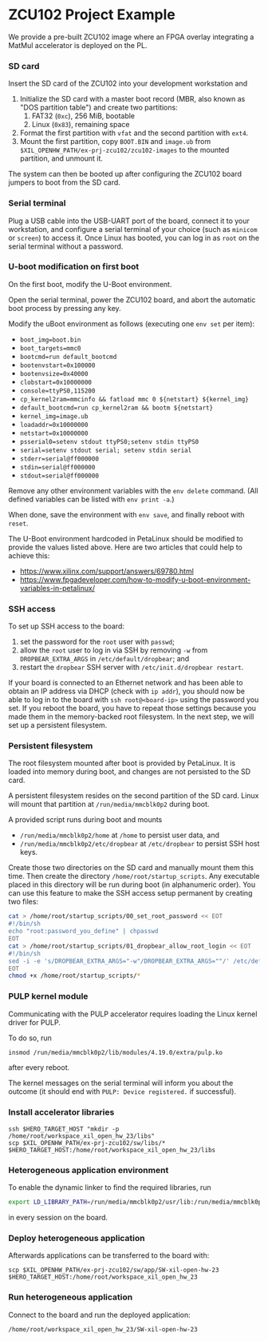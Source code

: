 

# ZCU102 Project Example
We provide a pre-built ZCU102 image where an FPGA overlay integrating a MatMul accelerator is deployed on the PL.

### SD card
Insert the SD card of the ZCU102 into your development workstation and

1. Initialize the SD card with a master boot record (MBR, also known as "DOS partition table") and create two partitions:
   1. FAT32 (`0xc`), 256 MiB, bootable
   2. Linux (`0x83`), remaining space
2. Format the first partition with `vfat` and the second partition with `ext4`.
3. Mount the first partition, copy `BOOT.BIN` and `image.ub` from `$XIL_OPENHW_PATH/ex-prj-zcu102/zcu102-images` to the mounted partition, and unmount it.

The system can then be booted up after configuring the ZCU102 board jumpers to boot from the SD card. 

### Serial terminal
Plug a USB cable into the USB-UART port of the board, connect it to your workstation, and configure a serial terminal of your choice (such as `minicom` or `screen`) to access it.  Once Linux has booted, you can log in as `root` on the serial terminal without a password.

### U-boot modification on first boot
On the first boot, modify the U-Boot environment.
 
Open the serial terminal, power the ZCU102 board, and abort the automatic boot
process by pressing any key.  

Modify the uBoot environment as follows (executing one `env set` per item):
- `boot_img=boot.bin`
- `boot_targets=mmc0`
- `bootcmd=run default_bootcmd`
- `bootenvstart=0x100000`
- `bootenvsize=0x40000`
- `clobstart=0x10000000`
- `console=ttyPS0,115200`
- `cp_kernel2ram=mmcinfo && fatload mmc 0 ${netstart} ${kernel_img}`
- `default_bootcmd=run cp_kernel2ram && bootm ${netstart}`
- `kernel_img=image.ub`
- `loadaddr=0x10000000`
- `netstart=0x10000000`
- `psserial0=setenv stdout ttyPS0;setenv stdin ttyPS0`
- `serial=setenv stdout serial; setenv stdin serial`
- `stderr=serial@ff000000`
- `stdin=serial@ff000000`
- `stdout=serial@ff000000`

Remove any other environment variables with the `env delete` command. (All defined variables can be listed with `env print -a`.)

When done, save the environment with `env save`, and finally reboot with `reset`.

The U-Boot environment hardcoded in PetaLinux should be modified to provide the values listed above.  Here are two articles that could help to achieve this:
- https://www.xilinx.com/support/answers/69780.html
- https://www.fpgadeveloper.com/how-to-modify-u-boot-environment-variables-in-petalinux/

### SSH access
To set up SSH access to the board:
1. set the password for the `root` user with `passwd`;
2. allow the `root` user to log in via SSH by removing `-w` from `DROPBEAR_EXTRA_ARGS` in `/etc/default/dropbear`; and
3. restart the `dropbear` SSH server with `/etc/init.d/dropbear restart`.

If your board is connected to an Ethernet network and has been able to obtain an IP address via DHCP (check with `ip addr`), you should now be able to log in to the board with `ssh root@<board-ip>` using the password you set.  If you reboot the board, you have to repeat those settings because you made them in the memory-backed root filesystem.  In the next step, we will set up a persistent filesystem.

### Persistent filesystem
The root filesystem mounted after boot is provided by PetaLinux.  It is loaded into memory during boot, and changes are not persisted to the SD card.  

A persistent filesystem resides on the second partition of the SD card.  Linux will mount that partition at `/run/media/mmcblk0p2` during boot.  

A provided script runs during boot and mounts
- `/run/media/mmcblk0p2/home` at `/home` to persist user data, and
- `/run/media/mmcblk0p2/etc/dropbear` at `/etc/dropbear` to persist SSH host keys.

Create those two directories on the SD card and manually mount them this time.  Then create the directory `/home/root/startup_scripts`.  Any executable placed in this directory will be run during boot (in alphanumeric order).  You can use this feature to make the SSH access setup permanent by creating two files:
```sh
cat > /home/root/startup_scripts/00_set_root_password << EOT
#!/bin/sh
echo "root:password_you_define" | chpasswd
EOT
cat > /home/root/startup_scripts/01_dropbear_allow_root_login << EOT
#!/bin/sh
sed -i -e 's/DROPBEAR_EXTRA_ARGS="-w"/DROPBEAR_EXTRA_ARGS=""/' /etc/default/dropbear
EOT
chmod +x /home/root/startup_scripts/*
```

### PULP kernel module
Communicating with the PULP accelerator requires loading the Linux kernel driver for PULP.  

To do so, run
```sh
insmod /run/media/mmcblk0p2/lib/modules/4.19.0/extra/pulp.ko
```
after every reboot.  

The kernel messages on the serial terminal will inform you about the outcome (it should end with `PULP: Device registered.` if successful).

### Install accelerator libraries
```
ssh $HERO_TARGET_HOST "mkdir -p /home/root/workspace_xil_open_hw_23/libs"
scp $XIL_OPENHW_PATH/ex-prj-zcu102/sw/libs/* $HERO_TARGET_HOST:/home/root/workspace_xil_open_hw_23/libs
```

### Heterogeneous application environment
To enable the dynamic linker to find the required libraries, run
```sh
export LD_LIBRARY_PATH=/run/media/mmcblk0p2/usr/lib:/run/media/mmcblk0p2/lib:/home/root/workspace_xil_open_hw_23/libs
```
in every session on the board.

### Deploy heterogeneous application
Afterwards applications can be transferred to the board with:
```
scp $XIL_OPENHW_PATH/ex-prj-zcu102/sw/app/SW-xil-open-hw-23 $HERO_TARGET_HOST:/home/root/workspace_xil_open_hw_23
```

### Run heterogeneous application
Connect to the board and run the deployed application:
```
/home/root/workspace_xil_open_hw_23/SW-xil-open-hw-23
```
